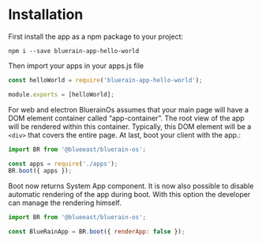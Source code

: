 # Installation

First install the app as a npm package to your project:

```
npm i --save bluerain-app-hello-world
```

Then import your apps in your apps.js file

```js
const helloWorld = require('bluerain-app-hello-world');

module.exports = [helloWorld];
```
For web and electron BluerainOs assumes that your main page will have a DOM element container called “app-container”. The root view of the app will be rendered within this container. Typically, this DOM element will be a `<div>` that covers the entire page.
At last, boot your client with the app.:

```js
import BR from '@blueeast/bluerain-os';

const apps = require('./apps');
BR.boot({ apps });
```
Boot now returns System App component. It is now also possible to disable automatic rendering of the app during boot. With this option the developer can manage the rendering himself.

```javascript
import BR from '@blueeast/bluerain-os';

const BlueRainApp = BR.boot({ renderApp: false });
```